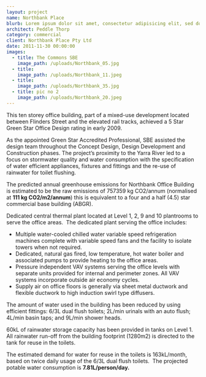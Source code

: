 ```yaml
---
layout: project
name: Northbank Place
blurb: Lorem ipsum dolor sit amet, consectetur adipisicing elit, sed do eiusmod tempor incididunt ut labore et dolore magna aliqua. Ut enim ad minim veniam, quis nostrud exercitation ullamco laboris nisi ut aliquip ex ea commodo consequat. 
architect: Peddle Thorp
category: commercial
client: Northbank Place Pty Ltd
date: 2011-11-30 00:00:00
images:
  - title: The Commons SBE
    image_path: /uploads/Northbank_05.jpg
  - title:
    image_path: /uploads/Northbank_11.jpeg
  - title:
    image_path: /uploads/Northbank_35.jpg
  - title: pic no 2
    image_path: /uploads/Northbank_20.jpeg
---
```



This ten storey office building, part of a mixed-use development located between Flinders Street and the elevated rail tracks, achieved a 5 Star Green Star Office Design rating in early 2009.

As the appointed Green Star Accredited Professional, SBE assisted the design team throughout the Concept Design, Design Development and Construction phases. The project’s proximity to the Yarra River led to a focus on stormwater quality and water consumption with the specification of water efficient appliances, fixtures and fittings and the re-use of rainwater for toilet flushing.

The predicted annual greenhouse emissions for Northbank Office Building is estimated to be the raw emissions of 757359 kg CO2/annum (normalised at **111 kg CO2/m2/annum**) this is equivalent to a four and a half (4.5) star commercial base building (ABGR).

Dedicated central thermal plant located at Level 1, 2, 9 and 10 plantrooms to serve the office areas. &nbsp;The dedicated plant serving the office includes:

* Multiple water-cooled chilled water variable speed refrigeration machines complete with variable speed fans and the facility to isolate towers when not required.
* Dedicated, natural gas fired, low temperature, hot water boiler and associated pumps to provide heating to the office areas.
* Pressure independent VAV systems serving the office levels with separate units provided for internal and perimeter zones. All VAV systems incorporate outside air economy cycles.
* Supply air on office floors is generally via sheet metal ductwork and flexible ductwork to high induction swirl type diffusers.

The amount of water used in the building has been reduced by using efficient fittings: 6/3L dual flush toilets; 2L/min urinals with an auto flush; 4L/min basin taps; and 9L/min shower heads.

60kL of rainwater storage capacity has been provided in tanks on Level 1. All rainwater run-off from the building footprint (1280m2) is directed to the tank for reuse in the toilets.

The estimated demand for water for reuse in the toilets is 163kL/month, based on twice daily usage of the 6/3L dual flush toilets.&nbsp; The projected potable water consumption is **7.81L/person/day.**
